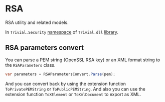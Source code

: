 # RSA

RSA utility and related models.

In `Trivial.Security` [namespace](../) of `Trivial.dll` [library](../../).

## RSA parameters convert

You can parse a PEM string (OpenSSL RSA key) or an XML format string to the `RSAParameters` class.

```csharp
var parameters = RSAParametersConvert.Parse(pem);
```

And you can convert back by using the extension function `ToPrivatePEMString` or `ToPublicPEMString`. And also you can use the extension function `ToXElement` or `ToXmlDocument` to export as XML.
